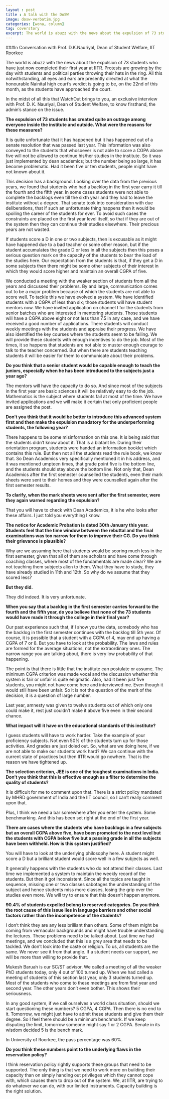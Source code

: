 ```yaml
---
layout : post
title : A talk with the DoSW
image: dosw-verbatim.jpg
categories: [wona, column]
tag: coverstory
excerpt: The world is abuzz with the news about the expulsion of 73 students who have just now completed their first year at IITR. Protests are growing by the day with students and political parties throwing their hats in the ring.
---
```

###In Conversation with Prof. D.K.Nauriyal, Dean of Student Welfare, IIT Roorkee  

The world is abuzz with the news about the expulsion of 73 students who have just now completed their first year at IITR. Protests are growing by the day with students and political parties throwing their hats in the ring. All this notwithstanding, all eyes and ears are presently directed at what the honourable Nainital high court’s verdict is going to be, on the 22nd of this month, as the students have approached the court.  

In the midst of all this that WatchOut brings to you, an exclusive interview with Prof. D. K. Nauriyal, Dean of Student Welfare, to know firsthand, the admin’s stance on the issue.

__The expulsion of 73 students has created quite an outrage among everyone inside the institute and outside. What were the reasons for these measures?__  

It is quite unfortunate that it has happened but it has happened out of a senate resolution that was passed last year. This information was also conveyed to the students that whosoever is not able to score a CGPA above five will not be allowed to continue his/her studies in the institute. So it was just implemented by dean academics; but the number being so large, it has become problematic. Had it been five or ten students, people might have not known about it.  

This decision has a background. Looking over the data from the previous years, we found that students who had a backlog in the first year carry it till the fourth and the fifth year. In some cases students were not able to complete the backlogs even till the sixth year and they had to leave the institute without a degree. That senate took into consideration with due deliberations, that if such an unfortunate thing happens then it would be spoiling the career of the students for ever. To avoid such cases the constraints are placed on the first year level itself, so that if they are out of the system then they can continue their studies elsewhere. Their precious years are not wasted. 

If students score a D in one or two subjects, then is excusable as it might have happened due to a bad teacher or some other reason, but if the student accumulates the grade D or less in all the subjects then this poses a serious question mark on the capacity of the students to bear the load of the studies here. Our expectation from the students is that, if they get a D in some subjects then there might be some other subjects of their interest in which they would score higher and maintain an overall CGPA of five.  

We conducted a meeting with the weaker section of students from all the years and discussed their problems. By and large, communication comes out to be a major problem because of which the students are not able to score well. To tackle this we have evolved a system.
We have identified students with a CGPA of less than six; those students will have student mentors now. We have invited application on channel I for the students from senior batches who are interested in mentoring students. Those students will have a CGPA above eight or not less than 7.5 in any case, and we have received a good number of applications. There students will conduct weekly meetings with the students and appraise their progress. We have also identified the key courses where the students seem to be falling. We will provide these students with enough incentives to do the job. Most of the times, it so happens that students are not able to muster enough courage to talk to the teacher concerned. But when there are students teaching students it will be easier for them to communicate about their problems.  

__Do you think that a senior student would be capable enough to teach the juniors, especially when he has been introduced to the subjects just a year ago?__  

The mentors will have the capacity to do so. And since most of the subjects in the first year are basic sciences it will be relatively easy to do the job. Mathematics is the subject where students fail at most of the time. We have invited applications and we will make it certain that only proficient people are assigned the post.  

__Don’t you think that it would be better to introduce this advanced system first and then make the expulsion mandatory for the underperforming students, the following year?__  

There happens to be some misinformation on this one. It is being said that the students didn’t know about it. That is a blatant lie. During their orientation program, students were handed an information booklet which contains this rule. But then not all the students read the rule book, we know that. So Dean Academics very specifically mentioned it in his address, and it was mentioned umpteen times, that grade point five is the bottom line, and the students should stay above the bottom line. Not only that, Dean Academics after the first semester counselled the students, even their mark sheets were sent to their homes and they were counselled again after the first semester results.  

__To clarify, when the mark sheets were sent after the first semester, were they again warned regarding the expulsion?__  

That you will have to check with Dean Academics, it is he who looks after these affairs. I just told you everything I know.  

__The notice for Academic Probation is dated 30th January this year. Students feel that the time window between the rebuttal and the final examinations was too narrow for them to improve their CG. Do you think their grievance is plausible?__ 

Why are we assuming here that students would be scoring much less in the first semester, given that all of them are scholars and have come through coaching classes, where most of the fundamentals are made clear? We are not teaching them subjects alien to them. What they have to study, they have already studied in 11th and 12th. So why do we assume that they scored less?

__But they did.__  

They did indeed. It is very unfortunate.  

__When you say that a backlog in the first semester carries forward to the fourth and the fifth year, do you believe that none of the 73 students would have made it through the college in their final year?__  

Our past experience such that, if I show you the data, somebody who has the backlog in the first semester continues with the backlog till 5th year. Of course, it is possible that a student with a CGPA of 4, may end up having a CGPA of 7 or 8. But you have to look at the probability. The laws and rules are formed for the average situations, not the extraordinary ones. The narrow range you are talking about, there is very low probability of that happening.  

The point is that there is little that the institute can postulate or assume. The minimum CGPA criterion was made vocal and the discussion whether this system is fair or unfair is quite enigmatic. Also, had it been just five students, you might not have come here and interviewed me. Even though it would still have been unfair. So it is not the question of the merit of the decision, it is a question of large number. 

Last year, amnesty was given to twelve students out of which only one could make it, rest just couldn’t make it above five even in their second chance.  

__What impact will it have on the educational standards of this institute?__

I guess students will have to work harder. Take the example of your proficiency subjects. Not even 50% of the students turn up for those activities. And grades are just doled out. So, what are we doing here, if we are not able to make our students work hard? We can continue with the current state of practices but then IITR would go nowhere. That is the reason we have tightened up.  

__The selection criterion, JEE is one of the toughest examinations in India. Don’t you think that this is effective enough as a filter to determine the quality of students?__  

It is difficult for me to comment upon that. There is a strict policy mandated by MHRD government of India and the IIT council, so I can’t really comment upon that.

Plus, I think we need a bar somewhere after you enter the system. Some benchmarking. And this has been set right at the end of the first year.  

__There are cases where the students who have backlogs in a few subjects but an overall CGPA above five, have been promoted to the next level but the students with CGPA below five but a passing grade in all the subjects have been withheld. How is this system justified?__  

You will have to look at the underlying philosophy here. A student might score a D but a brilliant student would score well in a few subjects as well.  

It generally happens with the students who do not attend their classes. Last time we implemented a system to maintain the weekly record of the students. But then it got inconsistent. Since all the topics are taught in sequence, missing one or two classes sabotages the understanding of the subject and hence students miss more classes, losing the grip over the studies even more. We will try to ensure that this doesn’t happen anymore.  

__90.4% of students expelled belong to reserved categories. Do you think the root cause of this issue lies in language barriers and other social factors rather than the incompetence of the students?__  

I don’t think they are any less brilliant than others. Some of them might be coming from vernacular backgrounds and might have trouble understanding the lectures. These problems need to be talked about. Last time we had meetings, and we concluded that this is a grey area that needs to be tackled. We don’t look into the caste or religion. To us, all students are the same. We never see it from that  angle. If a student needs our support, we will be more than willing to provide that.  

Mukesh Baruah is our SC/ST advisor. We called a meeting of all the weaker PhD students today, only 4 out of 100 turned up. When we had called a meeting of students of this section last year, only 3 students turned up. Most of the students who come to these meetings are from first year and second year. The other years don’t even bother. This shows their seriousness. 

In any good system, if we call ourselves a world class situation, should we start questioning these numbers? 5 CGPA, 4 CGPA. Then there is no end to it. Tomorrow, we might just have to admit these students and give them their degree. So I feel there should be a minimum benchmark. If we keep disputing the limit, tomorrow someone might say 1 or 2 CGPA. Senate in its wisdom decided 5 is the bench mark.  

In University of Roorkee, the pass percentage was 60%.  

__Do you think these numbers point to the underlying flaws in the reservation policy?__  

I think reservation policy rightly supports these groups that need to be supported. The only thing is that we need to work more on building their capacity than on simply handing out privileges which they cannot cope with, which causes them to drop out of the system. We, at IITR, are trying to do whatever we can do, with our limited instruments. Capacity building is the right solution.
